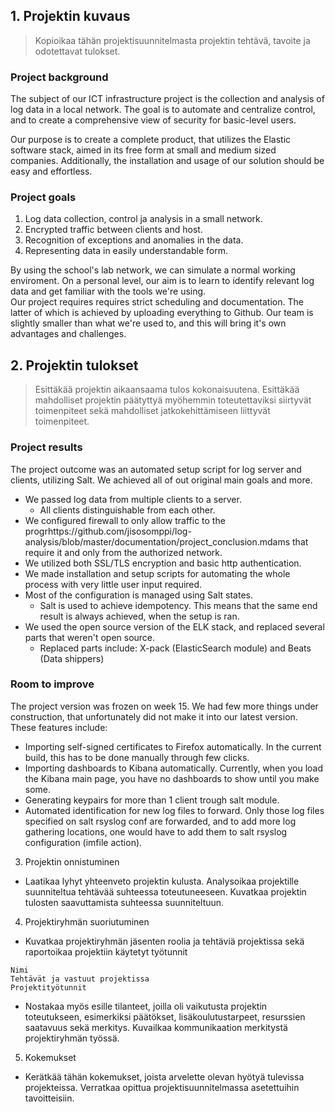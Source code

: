 ## 1. Projektin kuvaus
>Kopioikaa tähän projektisuunnitelmasta projektin tehtävä, tavoite ja odotettavat tulokset.
### Project background
The subject of our ICT infrastructure project is the collection and analysis of log data in a local network. The goal is to automate and centralize control, and to create a comprehensive view of security for basic-level users. 

Our purpose is to create a complete product, that utilizes the Elastic software stack, aimed in its free form at small and medium sized companies. Additionally, the installation and usage of our solution should be easy and effortless.

### Project goals 
1) Log data collection, control ja analysis in a small network.  
2) Encrypted traffic between clients and host.
3) Recognition of exceptions and anomalies in the data.  
4) Representing data in easily understandable form.  

By using the school's lab network, we can simulate a normal working enviroment. On a personal level, our aim is to learn to identify relevant log data and get familiar with the tools we're using.  
Our project requires requires strict scheduling and documentation. The latter of which is achieved by uploading everything to Github. Our team is slightly smaller than what we're used to, and this will bring it's own advantages and challenges.

## 2. Projektin tulokset
>Esittäkää projektin aikaansaama tulos kokonaisuutena. Esittäkää mahdolliset projektin päätyttyä myöhemmin toteutettaviksi siirtyvät toimenpiteet sekä mahdolliset jatkokehittämiseen liittyvät toimenpiteet.

### Project results ###  
The project outcome was an automated setup script for log server and clients, utilizing Salt. We achieved all of out original main goals and more.
- We passed log data from multiple clients to a server.
  - All clients distinguishable from each other.
- We configured firewall to only allow traffic to the progrhttps://github.com/jisosomppi/log-analysis/blob/master/documentation/project_conclusion.mdams that require it and only from the authorized network.
- We utilized both SSL/TLS encryption and basic http authentication.
- We made installation and setup scripts for automating the whole process with very little user input required.
- Most of the configuration is managed using Salt states.
  - Salt is used to achieve idempotency. This means that the same end result is always achieved, when the setup is ran.
- We used the open source version of the ELK stack, and replaced several parts that weren't open source.
  - Replaced parts include: X-pack (ElasticSearch module) and Beats (Data shippers) 

### Room to improve ###  
The project version was frozen on week 15. We had few more things under construction, that unfortunately did not make it into our latest version. These features include:  
- Importing self-signed certificates to Firefox automatically. In the current build, this has to be done manually through few clicks.
- Importing dashboards to Kibana automatically. Currently, when you load the Kibana main page, you have no dashboards to show until you make some.
- Generating keypairs for more than 1 client trough salt module.
- Automated identification for new log files to forward. Only those log files specified on salt rsyslog conf are forwarded, and to add more log gathering locations, one would have to add them to salt rsyslog configuration (imfile action).

3. Projektin onnistuminen
* Laatikaa lyhyt yhteenveto projektin kulusta. Analysoikaa projektille suunniteltua tehtävää suhteessa toteutuneeseen. Kuvatkaa projektin tulosten saavuttamista suhteessa suunniteltuun.


4. Projektiryhmän suoriutuminen
* Kuvatkaa projektiryhmän jäsenten roolia ja tehtäviä projektissa sekä raportoikaa projektiin käytetyt työtunnit 
```
Nimi  
Tehtävät ja vastuut projektissa  
Projektityötunnit  
```
* Nostakaa myös esille tilanteet, joilla oli vaikutusta projektin toteutukseen, esimerkiksi päätökset, lisäkoulutustarpeet, resurssien saatavuus sekä merkitys. 
Kuvailkaa kommunikaation merkitystä projektiryhmän työssä.
5. Kokemukset
* Kerätkää tähän kokemukset, joista arvelette olevan hyötyä tulevissa projekteissa. Verratkaa opittua projektisuunnitelmassa asetettuihin tavoitteisiin.
